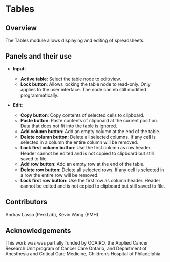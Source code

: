 # Tables

## Overview

The Tables module allows displaying and editing of spreadsheets.

## Panels and their use

- **Input**:
  - **Active table**: Select the table node to edit/view.
  - **Lock button**: Allows locking the table node to read-only. Only applies to the user interface. The node can eb still modified programmatically.

- **Edit**:
  - **Copy button**: Copy contents of selected cells to clipboard.
  - **Paste button**: Paste contents of clipboard at the current position. Data that does not fit into the table is ignored.
  - **Add column button**: Add an empty column at the end of the table.
  - **Delete column button**: Delete all selected columns. If any cell is selected in a column the entire column will be removed.
  - **Lock first column button**: Use the first column as row header. Header cannot be edited and is not copied to clipboard but still saved to file.
  - **Add row button**: Add an empty row at the end of the table.
  - **Delete row button**: Delete all selected rows. If any cell is selected in a row the entire row will be removed.
  - **Lock first row button**: Use the first row as column header. Header cannot be edited and is not copied to clipboard but still saved to file.

## Contributors

Andras Lasso (PerkLab), Kevin Wang (PMH)

## Acknowledgements

This work was was partially funded by OCAIRO, the Applied Cancer Research Unit program of Cancer Care Ontario, and Department of Anesthesia and Critical Care Medicine, Children’s Hospital of Philadelphia.
